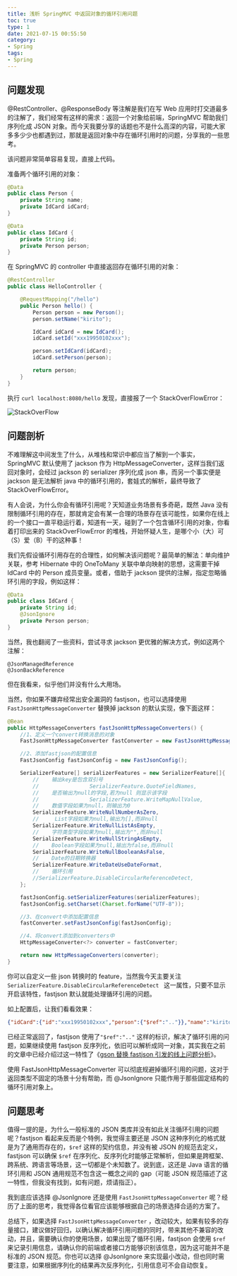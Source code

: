 ```yaml
---
title: 浅析 SpringMVC 中返回对象的循环引用问题
toc: true
type: 1
date: 2021-07-15 00:55:50
category:
- Spring
tags:
- Spring
---
```


## 问题发现

@RestController、@ResponseBody 等注解是我们在写 Web 应用时打交道最多的注解了，我们经常有这样的需求：返回一个对象给前端，SpringMVC 帮助我们序列化成 JSON 对象。而今天我要分享的话题也不是什么高深的内容，可能大家多多少少也都遇到过，那就是返回对象中存在循环引用时的问题，分享我的一些思考。

该问题非常简单容易复现，直接上代码。

准备两个循环引用的对象：

```java
@Data
public class Person {
    private String name;
    private IdCard idCard;
}

@Data
public class IdCard {
    private String id;
    private Person person;
}
```

<!-- more -->

在 SpringMVC 的 controller 中直接返回存在循环引用的对象：

```java
@RestController
public class HelloController {

    @RequestMapping("/hello")
    public Person hello() {
        Person person = new Person();
        person.setName("kirito");

        IdCard idCard = new IdCard();
        idCard.setId("xxx19950102xxx");

        person.setIdCard(idCard);
        idCard.setPerson(person);

        return person;
    }
}
```

执行 `curl localhost:8080/hello` 发现，直接报了一个 StackOverFlowError：

![StackOverFlow](https://kirito.iocoder.cn/image-20210715011351293.png)

## 问题剖析

不难理解这中间发生了什么，从堆栈和常识中都应当了解到一个事实，SpringMVC 默认使用了 jackson 作为 HttpMessageConverter，这样当我们返回对象时，会经过 jackson 的 serializer 序列化成 json 串，而另一个事实便是 jackson 是无法解析 java 中的循环引用的，套娃式的解析，最终导致了 StackOverFlowError。

有人会说，为什么你会有循环引用呢？天知道业务场景有多奇葩，既然 Java 没有限制循环引用的存在，那就肯定会有某一合理的场景存在该可能性，如果你在线上的一个接口一直平稳运行着，知道有一天，碰到了一个包含循环引用的对象，你看着打印出来的 StackOverFlowError 的堆栈，开始怀疑人生，是哪个小（大）可（S）爱（B）干的这种事！

我们先假设循环引用存在的合理性，如何解决该问题呢？最简单的解法：单向维护关联，参考 Hibernate 中的 OneToMany 关联中单向映射的思想，这需要干掉 IdCard 中的 Person 成员变量。或者，借助于 jackson 提供的注解，指定忽略循环引用的字段，例如这样：

```java
@Data
public class IdCard {
    private String id;
    @JsonIgnore
    private Person person;
}
```

当然，我也翻阅了一些资料，尝试寻求 jackson 更优雅的解决方式，例如这两个注解：

```
@JsonManagedReference
@JsonBackReference
```

但在我看来，似乎他们并没有什么大用场。

当然，你如果不嫌弃经常出安全漏洞的 fastjson，也可以选择使用 `FastJsonHttpMessageConverter` 替换掉 jackson 的默认实现，像下面这样：

```java
@Bean
public HttpMessageConverters fastJsonHttpMessageConverters() {
    //1、定义一个convert转换消息的对象
    FastJsonHttpMessageConverter fastConverter = new FastJsonHttpMessageConverter();

    //2、添加fastjson的配置信息
    FastJsonConfig fastJsonConfig = new FastJsonConfig();

    SerializerFeature[] serializerFeatures = new SerializerFeature[]{
        //    输出key是包含双引号
        //                SerializerFeature.QuoteFieldNames,
        //    是否输出为null的字段,若为null 则显示该字段
        //                SerializerFeature.WriteMapNullValue,
        //    数值字段如果为null，则输出为0
        SerializerFeature.WriteNullNumberAsZero,
        //     List字段如果为null,输出为[],而非null
        SerializerFeature.WriteNullListAsEmpty,
        //    字符类型字段如果为null,输出为"",而非null
        SerializerFeature.WriteNullStringAsEmpty,
        //    Boolean字段如果为null,输出为false,而非null
        SerializerFeature.WriteNullBooleanAsFalse,
        //    Date的日期转换器
        SerializerFeature.WriteDateUseDateFormat,
        //    循环引用
        //SerializerFeature.DisableCircularReferenceDetect,
    };

    fastJsonConfig.setSerializerFeatures(serializerFeatures);
    fastJsonConfig.setCharset(Charset.forName("UTF-8"));

    //3、在convert中添加配置信息
    fastConverter.setFastJsonConfig(fastJsonConfig);

    //4、将convert添加到converters中
    HttpMessageConverter<?> converter = fastConverter;

    return new HttpMessageConverters(converter);
}
```

你可以自定义一些 json 转换时的 feature，当然我今天主要关注 `SerializerFeature.DisableCircularReferenceDetect ` 这一属性，只要不显示开启该特性，fastjson 默认就能处理循环引用的问题。

如上配置后，让我们看看效果：

```json
{"idCard":{"id":"xxx19950102xxx","person":{"$ref":".."}},"name":"kirito"}
```

已经正常返回了，fastjson 使用了`"$ref":".."` 这样的标识，解决了循环引用的问题，如果继续使用 fastjson 反序列化，依旧可以解析成同一对象，其实我在之前的文章中已经介绍过这一特性了《[gson 替换 fastjson 引发的线上问题分析](https://www.cnkirito.moe/serialize-practice/)》。

使用 FastJsonHttpMessageConverter 可以彻底规避掉循环引用的问题，这对于返回类型不固定的场景十分有帮助，而 @JsonIgnore 只能作用于那些固定结构的循环引用对象上。

## 问题思考

值得一提的是，为什么一般标准的 JSON 类库并没有如此关注循环引用的问题呢？fastjson 看起来反而是个特例，我觉得主要还是 JSON 这种序列化的格式就是为了通用而存在的，`$ref` 这样的契约信息，并没有被 JSON 的规范去定义，fastjson 可以确保 `$ref` 在序列化、反序列化时能够正常解析，但如果是跨框架、跨系统、跨语言等场景，这一切都是个未知数了。说到底，这还是 Java 语言的循环引用和 JSON 通用规范不包含这一概念之间的 gap（可能 JSON 规范描述了这一特性，但我没有找到，如有问题，烦请指正）。

我到底应该选择 @JsonIgnore 还是使用 `FastJsonHttpMessageConverter`  呢？经历了上面的思考，我觉得各位看官应该能够根据自己的场景选择合适的方案了。

总结下，如果选择 `FastJsonHttpMessageConverter` ，改动较大，如果有较多的存量接口，建议做好回归，以确认解决循环引用问题的同时，带来其他不兼容的改动，并且，需要确认你的使用场景，如果出现了循环引用，fastjson 会使用 `$ref` 来记录引用信息，请确认你的前端或者接口方能够识别该信息，因为这可能并不是标准的 JSON 规范。你也可以选择 @JsonIgnore 来实现最小改动，但也同时需要注意，如果根据序列化的结果再次反序列化，引用信息可不会自动恢复。
